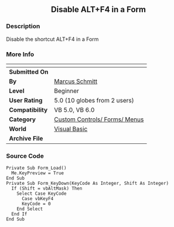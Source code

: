 ﻿<div align="center">

## Disable ALT\+F4 in a Form


</div>

### Description

Disable the shortcut ALT+F4 in a Form
 
### More Info
 


<span>             |<span>
---                |---
**Submitted On**   |
**By**             |[Marcus Schmitt](https://github.com/Planet-Source-Code/PSCIndex/blob/master/ByAuthor/marcus-schmitt.md)
**Level**          |Beginner
**User Rating**    |5.0 (10 globes from 2 users)
**Compatibility**  |VB 5\.0, VB 6\.0
**Category**       |[Custom Controls/ Forms/  Menus](https://github.com/Planet-Source-Code/PSCIndex/blob/master/ByCategory/custom-controls-forms-menus__1-4.md)
**World**          |[Visual Basic](https://github.com/Planet-Source-Code/PSCIndex/blob/master/ByWorld/visual-basic.md)
**Archive File**   |[](https://github.com/Planet-Source-Code/marcus-schmitt-disable-alt-f4-in-a-form__1-5287/archive/master.zip)





### Source Code

```
Private Sub Form_Load()
  Me.KeyPreview = True
End Sub
Private Sub Form_KeyDown(KeyCode As Integer, Shift As Integer)
  If (Shift = vbAltMask) Then
    Select Case KeyCode
      Case vbKeyF4
      KeyCode = 0
    End Select
  End If
End Sub
```

